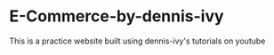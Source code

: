 # E-Commerce-by-dennis-ivy
This is a practice website built using dennis-ivy's tutorials on youtube
